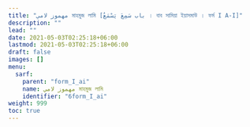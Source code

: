 ```yaml
---
title: "مهموز لامي মাহমুজ লামি [باب سَمِعَ يَسْمَعُ । বাব সামিয়া ইয়াসমাউ । ফর্ম I A-I]"
description: ""
lead: ""
date: 2021-05-03T02:25:18+06:00
lastmod: 2021-05-03T02:25:18+06:00
draft: false
images: []
menu: 
  sarf:
    parent: "form_I_ai"
    name: مهموز لامي মাহমুজ লামি
    identifier: "6form_I_ai"
weight: 999
toc: true
---
```



